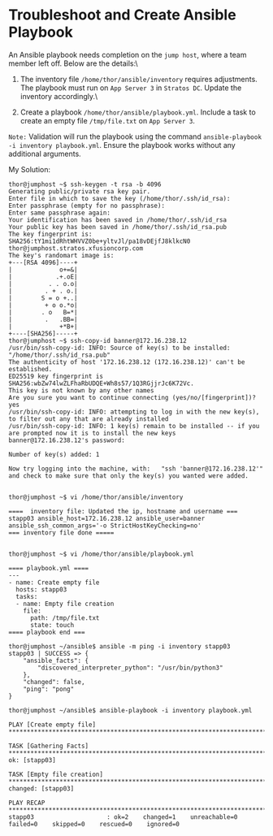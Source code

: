 # Troubleshoot and Create Ansible Playbook

An Ansible playbook needs completion on the `jump host`, where a team member left off. Below are the details:\


1. The inventory file `/home/thor/ansible/inventory` requires adjustments. The playbook must run on `App Server 3` in `Stratos DC`. Update the inventory accordingly.\

2. Create a playbook `/home/thor/ansible/playbook.yml`. Include a task to create an empty file `/tmp/file.txt` on `App Server 3`.

`Note:` Validation will run the playbook using the command `ansible-playbook -i inventory playbook.yml`. Ensure the playbook works without any additional arguments.



My Solution:

```
thor@jumphost ~$ ssh-keygen -t rsa -b 4096
Generating public/private rsa key pair.
Enter file in which to save the key (/home/thor/.ssh/id_rsa): 
Enter passphrase (empty for no passphrase): 
Enter same passphrase again: 
Your identification has been saved in /home/thor/.ssh/id_rsa
Your public key has been saved in /home/thor/.ssh/id_rsa.pub
The key fingerprint is:
SHA256:tY1mi1dRhtWHVVZ0be+yltvJl/pa18vDEjfJ8klkcN0 thor@jumphost.stratos.xfusioncorp.com
The key's randomart image is:
+---[RSA 4096]----+
|             o+=&|
|            .+.oE|
|          . . o.o|
|         . + . o.|
|        S = o +..|
|         + o o.*o|
|        . o   B=*|
|         .   .BB=|
|             +*B+|
+----[SHA256]-----+
thor@jumphost ~$ ssh-copy-id banner@172.16.238.12
/usr/bin/ssh-copy-id: INFO: Source of key(s) to be installed: "/home/thor/.ssh/id_rsa.pub"
The authenticity of host '172.16.238.12 (172.16.238.12)' can't be established.
ED25519 key fingerprint is SHA256:wbZw74lwZLFhaRbUDQE+Wh8s57/1Q3RGjjrJc6K72Vc.
This key is not known by any other names
Are you sure you want to continue connecting (yes/no/[fingerprint])? yes
/usr/bin/ssh-copy-id: INFO: attempting to log in with the new key(s), to filter out any that are already installed
/usr/bin/ssh-copy-id: INFO: 1 key(s) remain to be installed -- if you are prompted now it is to install the new keys
banner@172.16.238.12's password: 

Number of key(s) added: 1

Now try logging into the machine, with:   "ssh 'banner@172.16.238.12'"
and check to make sure that only the key(s) you wanted were added.


thor@jumphost ~$ vi /home/thor/ansible/inventory 

====  inventory file: Updated the ip, hostname and username ===
stapp03 ansible_host=172.16.238.12 ansible_user=banner ansible_ssh_common_args='-o StrictHostKeyChecking=no'
=== inventory file done =====


thor@jumphost ~$ vi /home/thor/ansible/playbook.yml

==== playbook.yml ====
---
- name: Create empty file
  hosts: stapp03
  tasks:
  - name: Empty file creation
    file:
      path: /tmp/file.txt
      state: touch
==== playbook end ===

thor@jumphost ~/ansible$ ansible -m ping -i inventory stapp03
stapp03 | SUCCESS => {
    "ansible_facts": {
        "discovered_interpreter_python": "/usr/bin/python3"
    },
    "changed": false,
    "ping": "pong"
}

thor@jumphost ~/ansible$ ansible-playbook -i inventory playbook.yml 

PLAY [Create empty file] ***********************************************************************************

TASK [Gathering Facts] *************************************************************************************
ok: [stapp03]

TASK [Empty file creation] *********************************************************************************
changed: [stapp03]

PLAY RECAP *************************************************************************************************
stapp03                    : ok=2    changed=1    unreachable=0    failed=0    skipped=0    rescued=0    ignored=0   
```
